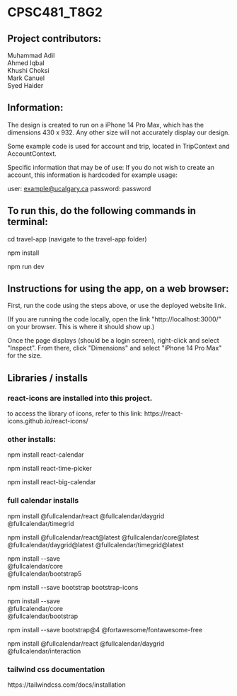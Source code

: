 # CPSC481_T8G2

## Project contributors:

<p>
Muhammad Adil<br>
Ahmed Iqbal<br>
Khushi Choksi<br> 
Mark Canuel<br>
Syed Haider<br>
</p>

## Information:

<p>
The design is created to run on a iPhone 14 Pro Max, which has the dimensions 430 x 932. Any other size will not accurately display our design.

Some example code is used for account and trip, located in TripContext and AccountContext.

Specific information that may be of use:
If you do not wish to create an account, this information is hardcoded for example usage:

user: example@ucalgary.ca
password: password

</p>

## To run this, do the following commands in terminal:

<p>
cd travel-app     (navigate to the travel-app folder)

npm install

npm run dev

</p>

## Instructions for using the app, on a web browser:

<p>
First, run the code using the steps above, or use the deployed website link.<br>

(If you are running the code locally, open the link "http://localhost:3000/" on your browser. This is where it should show up.)<br>

Once the page displays (should be a login screen), right-click and select "Inspect".
From there, click "Dimensions" and select "iPhone 14 Pro Max" for the size.

</p>

## Libraries / installs

### react-icons are installed into this project.

<p>
to access the library of icons, refer to this link: https://react-icons.github.io/react-icons/
</p>

### other installs:

<p>

npm install react-calendar

npm install react-time-picker

npm install react-big-calendar

</p>

### full calendar installs

<p>
npm install @fullcalendar/react @fullcalendar/daygrid @fullcalendar/timegrid

npm install @fullcalendar/react@latest @fullcalendar/core@latest @fullcalendar/daygrid@latest @fullcalendar/timegrid@latest

npm install --save \
 @fullcalendar/core \
 @fullcalendar/bootstrap5

npm install --save bootstrap bootstrap-icons

npm install --save \
 @fullcalendar/core \
 @fullcalendar/bootstrap

npm install --save bootstrap@4 @fortawesome/fontawesome-free

npm install @fullcalendar/react @fullcalendar/daygrid @fullcalendar/interaction

</p>

### tailwind css documentation

<p>https://tailwindcss.com/docs/installation</p>
